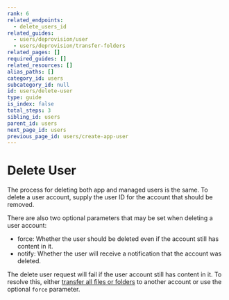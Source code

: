 ```yaml
---
rank: 6
related_endpoints:
  - delete_users_id
related_guides:
  - users/deprovision/user
  - users/deprovision/transfer-folders
related_pages: []
required_guides: []
related_resources: []
alias_paths: []
category_id: users
subcategory_id: null
id: users/delete-user
type: guide
is_index: false
total_steps: 3
sibling_id: users
parent_id: users
next_page_id: users
previous_page_id: users/create-app-user
---
```


# Delete User

The process for deleting both app and managed users is the same. To delete a
user account, supply the user ID for the account that should be
removed.

<Samples id='delete_users_id' >

</Samples>

There are also two optional parameters that may be set when deleting a user
account:

* force: Whether the user should be deleted even if the account still has
content in it.
* notify: Whether the user will receive a notification that the account was
deleted.

<Message type='notice'>

The delete user request will fail if the user account still has content in
it. To resolve this, either
[transfer all files or folders](g://users/deprovision/transfer-folders)
to another account or use the optional `force` parameter.

</Message>
